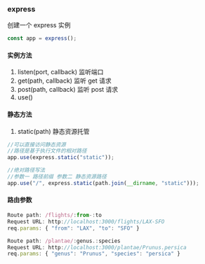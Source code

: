 ### express

创建一个 express 实例

```js
const app = express();
```

#### 实例方法

1. listen(port, callback) 监听端口
2. get(path, callback) 监听 get 请求
3. post(path, callback) 监听 post 请求
4. use()

#### 静态方法

1. static(path) 静态资源托管

```js
//可以直接访问静态资源
//路径是基于执行文件的相对路径
app.use(express.static("static"));

//绝对路径写法
//参数一 路径前缀 参数二 静态资源路径
app.use("/", express.static(path.join(__dirname, "static")));
```

#### 路由参数

```js
Route path: /flights/:from-:to
Request URL: http://localhost:3000/flights/LAX-SFO
req.params: { "from": "LAX", "to": "SFO" }

Route path: /plantae/:genus.:species
Request URL: http://localhost:3000/plantae/Prunus.persica
req.params: { "genus": "Prunus", "species": "persica" }
```
